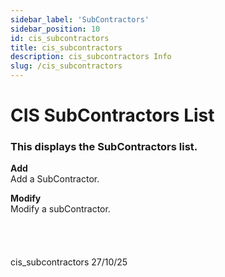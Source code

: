 ```yaml
---
sidebar_label: 'SubContractors'
sidebar_position: 10 
id: cis_subcontractors
title: cis_subcontractors
description: cis_subcontractors Info
slug: /cis_subcontractors
---
```


# CIS SubContractors List

### This displays the SubContractors list.

**Add**  
Add a SubContractor.

**Modify**  
Modify a subContractor.
<br/>
<br/>
<br/>
<br/>
<br/>
cis_subcontractors 27/10/25